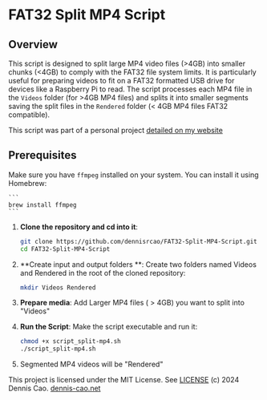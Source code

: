 # FAT32 Split MP4 Script

## Overview
This script is designed to split large MP4 video files (>4GB) into smaller chunks (<4GB) to comply with the FAT32 file system limits.
It is particularly useful for preparing videos to fit on a FAT32 formatted USB drive for devices like a Raspberry Pi to read.
The script processes each MP4 file in the `Videos` folder (for >4GB MP4 files) and splits it into smaller segments saving the split files in the `Rendered` folder (< 4GB MP4 files FAT32 compatible).

This script was part of a personal project [detailed on my website](https://www.denniscao.net/projects/digital-touch-grass?pageId=6d6267346431626667606630616c62666c306c36676d6667656362363167366c)

## Prerequisites

Make sure you have `ffmpeg` installed on your system. You can install it using Homebrew:

    ```
    brew install ffmpeg
    ```

1. **Clone the repository and cd into it**:
    ```bash
    git clone https://github.com/dennisrcao/FAT32-Split-MP4-Script.git
    cd FAT32-Split-MP4-Script
    ```

2. **Create input and output folders **:
Create two folders named Videos and Rendered in the root of the cloned repository:

    ```bash
    mkdir Videos Rendered
    ```
3. **Prepare media**:
Add Larger MP4 files ( > 4GB) you want to split into "Videos"

4. **Run the Script**:
Make the script executable and run it:
    ```bash
    chmod +x script_split-mp4.sh
    ./script_split-mp4.sh
    ```

5. Segmented MP4 videos will be "Rendered"


This project is licensed under the MIT License. See [LICENSE](LICENSE)
(c) 2024 Dennis Cao. [dennis-cao.net](https://dennis-cao.net)


